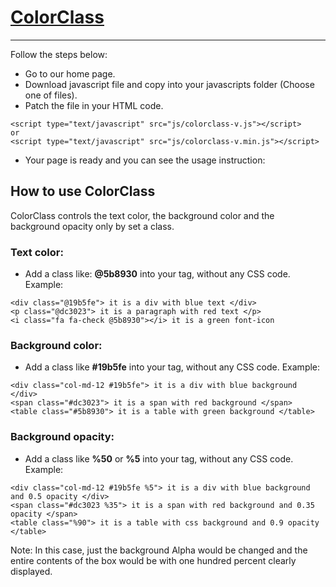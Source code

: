 # [ColorClass](http://ColorClass.ir)
-----------
Follow the steps below:
- Go to our home page.
- Download javascript file and copy into your javascripts folder (Choose one of files).
- Patch the file in your HTML code.

```
<script type="text/javascript" src="js/colorclass-v.js"></script>
or
<script type="text/javascript" src="js/colorclass-v.min.js"></script>
```

- Your page is ready and you can see the usage instruction:


## How to use ColorClass
ColorClass controls the text color, the background color and the background opacity only by set a class.

### Text color:
- Add a class like: **@5b8930** into your tag, without any CSS code. Example:

```
<div class="@19b5fe"> it is a div with blue text </div>
<p class="@dc3023"> it is a paragraph with red text </p>
<i class="fa fa-check @5b8930"></i> it is a green font-icon
```

### Background color:
- Add a class like **#19b5fe** into your tag, without any CSS code. Example:

```
<div class="col-md-12 #19b5fe"> it is a div with blue background </div>
<span class="#dc3023"> it is a span with red background </span>
<table class="#5b8930"> it is a table with green background </table> 
```

### Background opacity:
- Add a class like **%50** or **%5** into your tag, without any CSS code. Example:

```
<div class="col-md-12 #19b5fe %5"> it is a div with blue background and 0.5 opacity </div>
<span class="#dc3023 %35"> it is a span with red background and 0.35 opacity </span>
<table class="%90"> it is a table with css background and 0.9 opacity </table> 
```
Note: In this case, just the background Alpha would be changed and the entire contents of the box would be with one hundred percent clearly displayed.